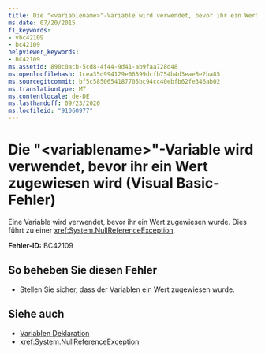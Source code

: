 ```yaml
---
title: Die "<variablename>"-Variable wird verwendet, bevor ihr ein Wert zugewiesen wird (Visual Basic-Fehler)
ms.date: 07/20/2015
f1_keywords:
- vbc42109
- bc42109
helpviewer_keywords:
- BC42109
ms.assetid: 890c0acb-5cd8-4f44-9d41-ab9faa728d48
ms.openlocfilehash: 1cea35d994129e06599dcfb754b4d3eae5e2ba85
ms.sourcegitcommit: bf5c5850654187705bc94cc40ebfb62fe346ab02
ms.translationtype: MT
ms.contentlocale: de-DE
ms.lasthandoff: 09/23/2020
ms.locfileid: "91060977"
---
```

# <a name="variable-variablename-is-used-before-it-has-been-assigned-a-value-visual-basic-error"></a>Die "\<variablename>"-Variable wird verwendet, bevor ihr ein Wert zugewiesen wird (Visual Basic-Fehler)

Eine Variable wird verwendet, bevor ihr ein Wert zugewiesen wurde. Dies führt zu einer <xref:System.NullReferenceException>.  
  
 **Fehler-ID:** BC42109  
  
## <a name="to-correct-this-error"></a>So beheben Sie diesen Fehler  
  
- Stellen Sie sicher, dass der Variablen ein Wert zugewiesen wurde.  
  
## <a name="see-also"></a>Siehe auch

- [Variablen Deklaration](../programming-guide/language-features/variables/variable-declaration.md)
- <xref:System.NullReferenceException>
